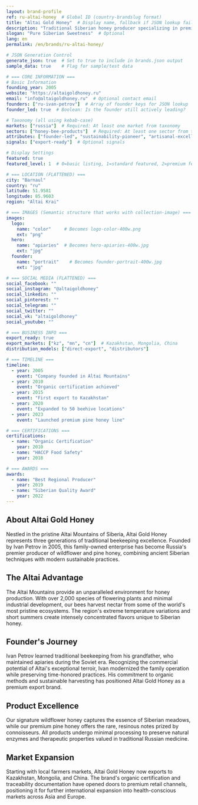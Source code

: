 ```yaml
---
layout: brand-profile
ref: ru-altai-honey  # Global ID (country-brandslug format)
title: "Altai Gold Honey"  # Display name, fallback if JSON lookup fails
description: "Traditional Siberian honey producer specializing in premium wildflower and pine honey from the pristine Altai Mountains of Russia."
slogan: "Pure Siberian Sweetness"  # Optional
lang: en
permalink: /en/brands/ru-altai-honey/

# JSON Generation Control
generate_json: true  # Set to true to include in brands.json output
sample_data: true    # Flag for sample/test data

# === CORE INFORMATION ===
# Basic Information
founding_year: 2005
website: "https://altaigoldhoney.ru"
email: "info@altaigoldhoney.ru"  # Optional contact email
founders: ["ru-ivan-petrov"]  # Array of founder keys for JSON lookup
founder_led: true  # Boolean: Is the founder still actively leading?

# Taxonomy (all using kebab-case)
markets: ["russia"]  # Required: At least one market from taxonomy
sectors: ["honey-bee-products"]  # Required: At least one sector from taxonomy
attributes: ["founder-led", "sustainability-pioneer", "artisanal-excellence"]  # Optional attributes
signals: ["export-ready"]  # Optional signals

# Display Settings
featured: true
featured_level: 1  # 0=basic listing, 1=standard featured, 2=premium featured

# === LOCATION (FLATTENED) ===
city: "Barnaul"
country: "ru"
latitude: 51.9581
longitude: 85.9603
region: "Altai Krai"

# === IMAGES (Semantic structure that works with collection-image) ===
images:
  logo:
    name: "color"     # Becomes logo-color-400w.png
    ext: "png"
  hero:
    name: "apiaries"  # Becomes hero-apiaries-400w.jpg
    ext: "jpg"
  founder:
    name: "portrait"    # Becomes founder-portrait-400w.jpg
    ext: "jpg"

# === SOCIAL MEDIA (FLATTENED) ===
social_facebook: ""
social_instagram: "@altaigoldhoney"
social_linkedin: ""
social_pinterest: ""
social_telegram: ""
social_twitter: ""
social_vk: "altaigoldhoney"
social_youtube: ""

# === BUSINESS INFO ===
export_ready: true
export_markets: ["kz", "mn", "cn"]  # Kazakhstan, Mongolia, China
distribution_models: ["direct-export", "distributors"]

# === TIMELINE ===
timeline:
  - year: 2005
    event: "Company founded in Altai Mountains"
  - year: 2010
    event: "Organic certification achieved"
  - year: 2015
    event: "First export to Kazakhstan"
  - year: 2020
    event: "Expanded to 50 beehive locations"
  - year: 2023
    event: "Launched premium pine honey line"

# === CERTIFICATIONS ===
certifications:
  - name: "Organic Certification"
    year: 2010
  - name: "HACCP Food Safety"
    year: 2018

# === AWARDS ===
awards:
  - name: "Best Regional Producer"
    year: 2019
  - name: "Siberian Quality Award"
    year: 2022
---
```


## About Altai Gold Honey

Nestled in the pristine Altai Mountains of Siberia, Altai Gold Honey represents three generations of traditional beekeeping excellence. Founded by Ivan Petrov in 2005, this family-owned enterprise has become Russia's premier producer of wildflower and pine honey, combining ancient Siberian techniques with modern sustainable practices.

## The Altai Advantage

The Altai Mountains provide an unparalleled environment for honey production. With over 2,000 species of flowering plants and minimal industrial development, our bees harvest nectar from some of the world's most pristine ecosystems. The region's extreme temperature variations and short summers create intensely concentrated flavors unique to Siberian honey.

## Founder's Journey

Ivan Petrov learned traditional beekeeping from his grandfather, who maintained apiaries during the Soviet era. Recognizing the commercial potential of Altai's exceptional terroir, Ivan modernized the family operation while preserving time-honored practices. His commitment to organic methods and sustainable harvesting has positioned Altai Gold Honey as a premium export brand.

## Product Excellence

Our signature wildflower honey captures the essence of Siberian meadows, while our premium pine honey offers the rare, resinous notes prized by connoisseurs. All products undergo minimal processing to preserve natural enzymes and therapeutic properties valued in traditional Russian medicine.

## Market Expansion

Starting with local farmers markets, Altai Gold Honey now exports to Kazakhstan, Mongolia, and China. The brand's organic certification and traceability documentation have opened doors to premium retail channels, positioning it for further international expansion into health-conscious markets across Asia and Europe.